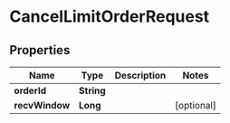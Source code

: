 

# CancelLimitOrderRequest


## Properties

| Name | Type | Description | Notes |
|------------ | ------------- | ------------- | -------------|
|**orderId** | **String** |  |  |
|**recvWindow** | **Long** |  |  [optional] |



